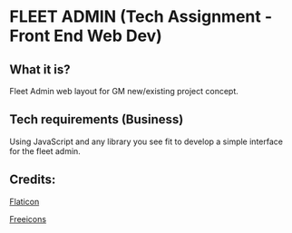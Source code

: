 # FLEET ADMIN (Tech Assignment - Front End Web Dev)

## What it is?
Fleet Admin web layout for GM new/existing project concept. 

## Tech requirements (Business)
Using JavaScript and any library you see fit to develop a simple interface for the fleet admin. 


## Credits: 

[Flaticon](https://www.flaticon.com/)

[Freeicons](https://freeicons.io/)
